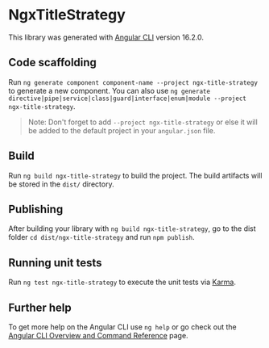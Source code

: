 # NgxTitleStrategy

This library was generated with [Angular CLI](https://github.com/angular/angular-cli) version 16.2.0.

## Code scaffolding

Run `ng generate component component-name --project ngx-title-strategy` to generate a new component. You can also use `ng generate directive|pipe|service|class|guard|interface|enum|module --project ngx-title-strategy`.
> Note: Don't forget to add `--project ngx-title-strategy` or else it will be added to the default project in your `angular.json` file. 

## Build

Run `ng build ngx-title-strategy` to build the project. The build artifacts will be stored in the `dist/` directory.

## Publishing

After building your library with `ng build ngx-title-strategy`, go to the dist folder `cd dist/ngx-title-strategy` and run `npm publish`.

## Running unit tests

Run `ng test ngx-title-strategy` to execute the unit tests via [Karma](https://karma-runner.github.io).

## Further help

To get more help on the Angular CLI use `ng help` or go check out the [Angular CLI Overview and Command Reference](https://angular.io/cli) page.
